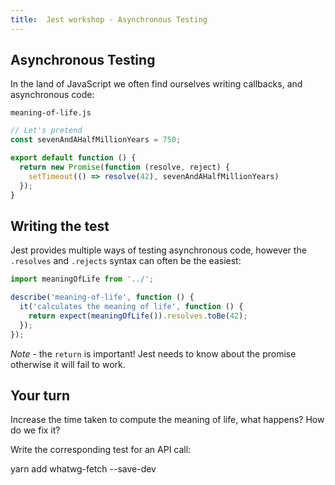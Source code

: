 ```yaml
---
title:  Jest workshop - Asynchronous Testing
---
```


## Asynchronous Testing

In the land of JavaScript we often find ourselves writing callbacks, and asynchronous
code:

`meaning-of-life.js`

```javascript
// Let's pretend
const sevenAndAHalfMillionYears = 750;

export default function () {
  return new Promise(function (resolve, reject) {
    setTimeout(() => resolve(42), sevenAndAHalfMillionYears)
  });
}
```

## Writing the test

Jest provides multiple ways of testing asynchronous code, however the `.resolves` and `.rejects`
syntax can often be the easiest:

```javascript
import meaningOfLife from '../';

describe('meaning-of-life', function () {
  it('calculates the meaning of life', function () {
    return expect(meaningOfLife()).resolves.toBe(42);
  });
});
```

*Note* - the `return` is important! Jest needs to know about the promise otherwise
it will fail to work.

## Your turn

Increase the time taken to compute the meaning of life, what happens? How do we fix it?

Write the corresponding test for an API call:

yarn add whatwg-fetch --save-dev

```
```
